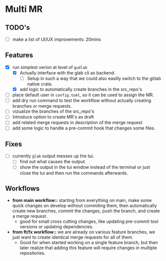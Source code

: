 # Multi MR

## TODO's

- [ ] make a list of UI/UX improvements: 20mins

## Features

- [x] run simplest verion at level of `gudlab`
  - [x] Actually interface with the glab cli as backend.
    - [ ] Setup in such a way that we could also easilly switch to the gitlab native crate.
  - [x] add logic to automatically create branches in the src_repo's
- [ ] place default user in `config.toml`, so it can be used to assign the MR.
- [ ] add dry run command to test the workflow without actually creating branches or merge requests.
- [ ] vizualize the branches of the src_repo's
- [ ] Introduce option to create MR's as draft
- [ ] add related merge requests in description of the merge request
- [ ] add some logic to handle a pre-commit hook that changes some files.

## Fixes

- [ ] currently `glab` output messes up the tui.
  - [ ] find out what causes the output
  - [ ] show the output in the tui window instead of the terminal or just close the tui and then run the commands afterwards.

## Workflows

- **from main workflow::** starting from everything on main, make some quick changes on develop without commiting them, then automatically create new branches, commit the changes, push the branch, and create a merge request.
  - good for small cross cutting changes, like updating pre-commit tool versions or updating dependencies.
- **from ft/fx workflow::** we are already on various feature branches, we just want to create identical merge requests for all of them.
  - Good for when started working on a single feature branch, but then later realize that adding this feature will require changes in multiple repositories.
